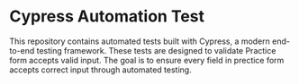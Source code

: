 # Cypress Automation Test
This repository contains automated tests built with Cypress, a modern end-to-end testing framework. These tests are designed to validate Practice form accepts valid input. The goal is to ensure every field in prectice form accepts correct input through automated testing.
